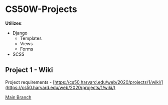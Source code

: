 # CS50W-Projects

**Utilizes**:
- Django 
  - Templates
  - Views
  - Forms
- SCSS

## Project 1 - Wiki 
Project requirements - [https://cs50.harvard.edu/web/2020/projects/1/wiki/](https://cs50.harvard.edu/web/2020/projects/1/wiki/)

[Main Branch](https://github.com/kevinbeirne1/CS50W-Projects)
